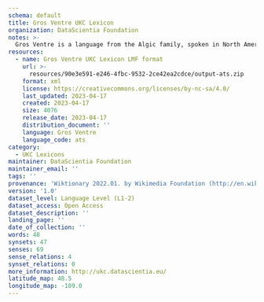 ```yaml
---
schema: default
title: Gros Ventre UKC Lexicon
organization: DataScientia Foundation
notes: >-
  Gros Ventre is a language from the Algic family, spoken in North America. The UKC Lexicon of Gros Ventre is represented as a lexico-semantic network. It consists of words, word senses, synsets, as well as sense-level and synset-level relationships.
resources:
  - name: Gros Ventre UKC Lexicon LMF format
    url: >-
      resources/90e3e591-e246-4fbc-9532-2ce42ea2cdce/output-ats.zip
    format: xml
    license: https://creativecommons.org/licenses/by-nc-sa/4.0/
    last_updated: 2023-04-17
    created: 2023-04-17
    size: 4076
    release_date: 2023-04-17
    distribution_document: ''
    language: Gros Ventre
    language_code: ats
category:
  - UKC Lexicons
maintainer: DataScientia Foundation
maintainer_email: ''
tags: ''
provenance: 'Wiktionary 2022.01. by Wikimedia Foundation (http://en.wiktionary.org); CogNet 2.1 by Khuyagbaatar Batsuren, National University of Mongolia (http://cognet.ukc.disi.unitn.it); KinDiv: Kinship Diversity 1.0 by Temuulen Khishigsuren (http://ukc.disi.unitn.it/index.php/kinship/); MorphyNet 2.0 by Gábor Bella and Khuyagbaatar Batsuren (http://ukc.disi.unitn.it/index.php/morphynet/); Native Languages of the Americas 2021.11. by Laura Redish and Orrin Lewis (http://www.native-languages.org); Princeton WordNet 2.1 by Princeton University (https://wordnet.princeton.edu)'
version: '1.0'
dataset_level: Language Level (L1-2)
dataset_access: Open Access
dataset_description: ''
landing_page: ''
date_of_collection: ''
words: 48
synsets: 47
senses: 69
sense_relations: 4
synset_relations: 0
more_information: http://ukc.datascientia.eu/
latitude_map: 48.5
longitude_map: -109.0
---
```

